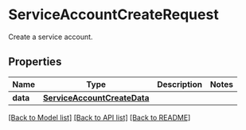 # ServiceAccountCreateRequest

Create a service account.

## Properties
Name | Type | Description | Notes
------------ | ------------- | ------------- | -------------
**data** | [**ServiceAccountCreateData**](ServiceAccountCreateData.md) |  | 

[[Back to Model list]](README.md#documentation-for-models) [[Back to API list]](README.md#documentation-for-api-endpoints) [[Back to README]](README.md)


